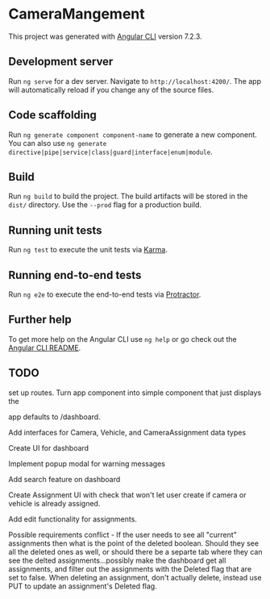 # CameraMangement

This project was generated with [Angular CLI](https://github.com/angular/angular-cli) version 7.2.3.

## Development server

Run `ng serve` for a dev server. Navigate to `http://localhost:4200/`. The app will automatically reload if you change any of the source files.

## Code scaffolding

Run `ng generate component component-name` to generate a new component. You can also use `ng generate directive|pipe|service|class|guard|interface|enum|module`.

## Build

Run `ng build` to build the project. The build artifacts will be stored in the `dist/` directory. Use the `--prod` flag for a production build.

## Running unit tests

Run `ng test` to execute the unit tests via [Karma](https://karma-runner.github.io).

## Running end-to-end tests

Run `ng e2e` to execute the end-to-end tests via [Protractor](http://www.protractortest.org/).

## Further help

To get more help on the Angular CLI use `ng help` or go check out the [Angular CLI README](https://github.com/angular/angular-cli/blob/master/README.md).


## TODO

set up routes.  Turn app component into simple component that just displays the <router-outlet></router-outlet>

app defaults to /dashboard.

Add interfaces for Camera, Vehicle, and CameraAssignment data types

Create UI for dashboard

Implement popup modal for warning messages

Add search feature on dashboard

Create Assignment UI with check that won't let user create if camera or vehicle is already assigned.

Add edit functionality for assignments.

Possible requirements conflict - If the user needs to see all "current" assignments then what is the point of the deleted boolean.  Should they see all the deleted ones as well, or should there be a separte tab where they can see the delted assignments...possibly make the dashboard get all assignments, and filter out the assignments with the Deleted flag that are set to false. When deleting an assignment, don't actually delete, instead use PUT to update an assignment's Deleted flag.  